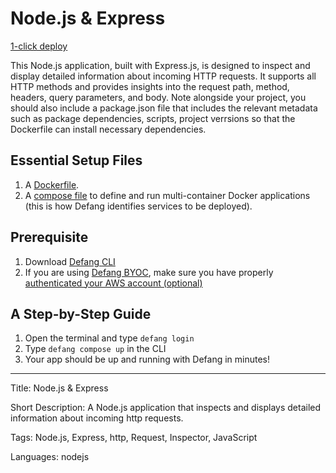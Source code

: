 # Node.js & Express

[1-click deploy](https://portal.defang.dev/redirect?url=https%3A%2F%2Fgithub.com%2Fnew%3Ftemplate_name%3Dsample-nodejs-express-template%26template_owner%3DDefangSamples)

This Node.js application, built with Express.js, is designed to inspect and display detailed information about incoming HTTP requests. It supports all HTTP methods and provides insights into the request path, method, headers, query parameters, and body. Note alongside your project, you should also include a package.json file that includes the relevant metadata such as package dependencies, scripts, project verrsions so that the Dockerfile can install necessary dependencies.

## Essential Setup Files

1. A [Dockerfile](https://docs.docker.com/develop/develop-images/dockerfile_best-practices/).
2. A [compose file](https://docs.defang.io/docs/concepts/compose) to define and run multi-container Docker applications (this is how Defang identifies services to be deployed).

## Prerequisite

1. Download [Defang CLI](https://github.com/DefangLabs/defang)
2. If you are using [Defang BYOC](https://docs.defang.io/docs/concepts/defang-byoc), make sure you have properly [authenticated your AWS account (optional)](https://docs.aws.amazon.com/cli/latest/userguide/cli-chap-configure.html)

## A Step-by-Step Guide

1. Open the terminal and type `defang login`
2. Type `defang compose up` in the CLI
3. Your app should be up and running with Defang in minutes!

---

Title: Node.js & Express

Short Description: A Node.js application that inspects and displays detailed information about incoming http requests.

Tags: Node.js, Express, http, Request, Inspector, JavaScript

Languages: nodejs
